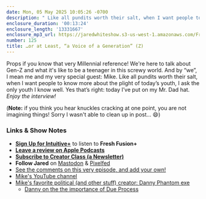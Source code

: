 ```yaml
---
date: Mon, 05 May 2025 10:05:26 -0700
description: " Like all pundits worth their salt, when I want people to know more about the plight of today’s youth, I ask the only youth I know well. Yes that’s right: today I’ve put on my Mr. Dad hat."
enclosure_duration: '00:13:24'
enclosure_length: '13331667'
enclosure_mp3_url: https://jaredwhiteshow.s3-us-west-1.amazonaws.com/FreshFusion_Episode_125%20-%20or%20at%20Least%20a%20Voice%20of%20a%20Generation.mp3
number: 125
title: …or at Least, “a Voice of a Generation” (Z)
---
```


Props if you know that very Millennial reference! We're here to talk about Gen-Z and what it's like to be a teenager in this screwy world. And by “we”, I mean me and my very special guest: Mike. Like all pundits worth their salt, when I want people to know more about the plight of today’s youth, I ask the only youth I know well. Yes that’s right: today I’ve put on my Mr. Dad hat. _Enjoy the interview!_

(**Note:** if you think you hear knuckles cracking at one point, you are not imagining things! Sorry I wasn't able to clean up in post… 😄)

### Links & Show Notes

* **[Sign Up for Intuitive+](https://plus.intuitivefuture.com)** to listen to **Fresh Fusion+**
* **[Leave a review on Apple Podcasts](https://podcasts.apple.com/us/podcast/fresh-fusion/id1387528457)**
* **[Subscribe to Creator Class (a Newsletter)](https://jaredwhite.com/creator-class)**
* **Follow Jared** on [Mastodon](https://indieweb.social/@jaredwhite) & [Pixelfed](https://pixelfed.social/essentiallife)
* [See the comments on this very episode, and add your own!](https://jaredwhite.com/podcast/125)
* [Mike's YouTube channel](https://youtube.com/@mikey_me13)
* [Mike's favorite political (and other stuff) creator: Danny Phantom exe](https://youtube.com/@dannyphantomexe)
  * [Danny on the the importance of Due Process](https://youtube.com/shorts/lAfrYMU9-5c)
